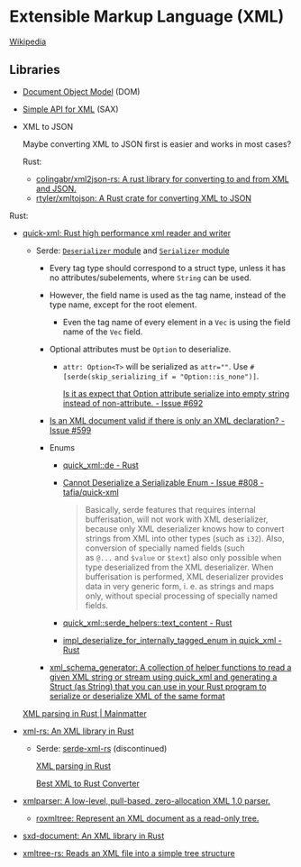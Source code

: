 # Extensible Markup Language (XML)
[Wikipedia](https://en.wikipedia.org/wiki/XML)

## Libraries
- [Document Object Model](https://en.wikipedia.org/wiki/Document_Object_Model) (DOM)
- [Simple API for XML](https://en.wikipedia.org/wiki/Simple_API_for_XML) (SAX)
- XML to JSON
  
  Maybe converting XML to JSON first is easier and works in most cases?

  Rust:
  - [colingabr/xml2json-rs: A rust library for converting to and from XML and JSON.](https://github.com/colingabr/xml2json-rs)
  - [rtyler/xmltojson: A Rust crate for converting XML to JSON](https://github.com/rtyler/xmltojson)

Rust:
- [quick-xml: Rust high performance xml reader and writer](https://github.com/tafia/quick-xml)
  - Serde: [`Deserializer` module](https://docs.rs/quick-xml/latest/quick_xml/de/) and [`Serializer` module](https://docs.rs/quick-xml/latest/quick_xml/se/index.html)
    - Every tag type should correspond to a struct type, unless it has no attributes/subelements, where `String` can be used.
    - However, the field name is used as the tag name, instead of the type name, except for the root element.
      - Even the tag name of every element in a `Vec` is using the field name of the `Vec` field.
    - Optional attributes must be `Option` to deserialize.
      - `attr: Option<T>` will be serialized as `attr=""`. Use `#[serde(skip_serializing_if = "Option::is_none")]`.

        [Is it as expect that Option attribute serialize into empty string instead of non-attribute. - Issue #692](https://github.com/tafia/quick-xml/issues/692)
    - [Is an XML document valid if there is only an XML declaration? - Issue #599](https://github.com/tafia/quick-xml/issues/599)
    - Enums
      - [quick\_xml::de - Rust](https://docs.rs/quick-xml/latest/quick_xml/de/index.html#enum-representations)
      - [Cannot Deserialize a Serializable Enum - Issue #808 - tafia/quick-xml](https://github.com/tafia/quick-xml/issues/808)

        > Basically, serde features that requires internal bufferisation, will not work with XML deserializer, because only XML deserializer knows how to convert strings from XML into other types (such as `i32`). Also, conversion of specially named fields (such as `@...` and `$value` or `$text`) also only possible when type deserialized from the XML deserializer. When bufferisation is performed, XML deserializer provides data in very generic form, i. e. as strings and maps only, without special processing of specially named fields.
      - [quick\_xml::serde\_helpers::text\_content - Rust](https://docs.rs/quick-xml/latest/quick_xml/serde_helpers/text_content/index.html)
      - [impl\_deserialize\_for\_internally\_tagged\_enum in quick\_xml - Rust](https://docs.rs/quick-xml/latest/quick_xml/macro.impl_deserialize_for_internally_tagged_enum.html)

    - [xml\_schema\_generator: A collection of helper functions to read a given XML string or stream using quick\_xml and generating a Struct (as String) that you can use in your Rust program to serialize or deserialize XML of the same format](https://github.com/Thomblin/xml_schema_generator)

  [XML parsing in Rust | Mainmatter](https://mainmatter.com/blog/2020/12/31/xml-and-rust/)

- [xml-rs: An XML library in Rust](https://github.com/kornelski/xml-rs)
  - Serde: [serde-xml-rs](https://github.com/Metaswitch/serde-xml-rs) (discontinued)

    [XML parsing in Rust](https://apiraino.github.io/xml-parsing/)

    [Best XML to Rust Converter](https://jsonformatter.org/xml-to-rust)

- [xmlparser: A low-level, pull-based, zero-allocation XML 1.0 parser.](https://github.com/RazrFalcon/xmlparser)
  - [roxmltree: Represent an XML document as a read-only tree.](https://github.com/RazrFalcon/roxmltree)

- [sxd-document: An XML library in Rust](https://github.com/shepmaster/sxd-document)

- [xmltree-rs: Reads an XML file into a simple tree structure](https://github.com/eminence/xmltree-rs)
